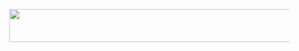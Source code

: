 <a href="https://github.com/devxb/gitanimals">
  <img
    src="https://render.gitanimals.org/lines/ywonchae1?pet-id=654089874774286948"
    width="600"
    height="60"
  />
</a>
